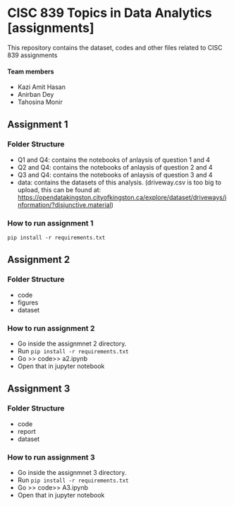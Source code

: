 # CISC 839 Topics in Data Analytics [assignments]
This repository contains the dataset, codes and other files related to CISC 839 assignments

#### Team members
- Kazi Amit Hasan
- Anirban Dey
- Tahosina Monir

## Assignment 1

### Folder Structure
- Q1 and Q4: contains the notebooks of anlaysis of question 1 and 4
- Q2 and Q4: contains the notebooks of anlaysis of question 2 and 4
- Q3 and Q4: contains the notebooks of anlaysis of question 3 and 4
- data: contains the datasets of this analysis. (driveway.csv is too big to upload, this can be found at: https://opendatakingston.cityofkingston.ca/explore/dataset/driveways/information/?disjunctive.material)

### How to run assignment 1

```pip install -r requirements.txt```


## Assignment 2 

### Folder Structure
- code
- figures
- dataset


### How to run assignment 2
- Go inside the assignmnet 2 directory.
- Run ```pip install -r requirements.txt```
- Go >> code>> a2.ipynb
- Open that in jupyter notebook

## Assignment 3 

### Folder Structure
- code
- report 
- dataset


### How to run assignment 3
- Go inside the assignmnet 3 directory.
- Run ```pip install -r requirements.txt```
- Go >> code>> A3.ipynb
- Open that in jupyter notebook
